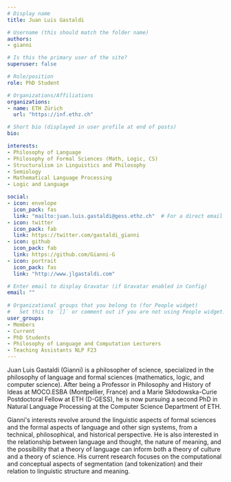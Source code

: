 ```yaml
---
# Display name
title: Juan Luis Gastaldi

# Username (this should match the folder name)
authors:
- gianni

# Is this the primary user of the site?
superuser: false

# Role/position
role: PhD Student 

# Organizations/Affiliations
organizations:
- name: ETH Zürich
  url: "https://inf.ethz.ch"

# Short bio (displayed in user profile at end of posts)
bio: 

interests:
- Philosophy of Language
- Philosophy of Formal Sciences (Math, Logic, CS)
- Structuralism in Linguistics and Philosophy
- Semiology
- Mathematical Language Processing
- Logic and Language

social:
- icon: envelope
  icon_pack: fas
  link: "mailto:juan.luis.gastaldi@gess.ethz.ch"  # For a direct email link, use "mailto:test@example.org".
- icon: twitter
  icon_pack: fab
  link: https://twitter.com/gastaldi_gianni
- icon: github
  icon_pack: fab
  link: https://github.com/Gianni-G
- icon: portrait
  icon_pack: fas
  link: "http://www.jlgastaldi.com"

# Enter email to display Gravatar (if Gravatar enabled in Config)
email: ""
  
# Organizational groups that you belong to (for People widget)
#   Set this to `[]` or comment out if you are not using People widget.  
user_groups:
- Members
- Current
- PhD Students
- Philosophy of Language and Computation Lecturers
- Teaching Assistants NLP F23
---
```

Juan Luis Gastaldi (Gianni) is a philosopher of science, specialized in the philosophy of language and formal sciences (mathematics, logic, and computer science). After being a Professor in Philosophy and History of Ideas at MOCO.ESBA (Montpellier, France) and a Marie Skłodowska-Curie Postdoctoral Fellow at ETH (D-GESS), he is now pursuing a second PhD in Natural Language Processing at the Computer Science Department of ETH.

Gianni's interests revolve around the linguistic aspects of formal sciences and the formal aspects of language and other sign systems, from a technical, philosophical, and historical perspective. He is also interested in the relationship between language and thought, the nature of meaning, and the possibility that a theory of language can inform both a theory of culture and a theory of science. His current research focuses on the computational and conceptual aspects of segmentation (and tokenization) and their relation to linguistic structure and meaning.
